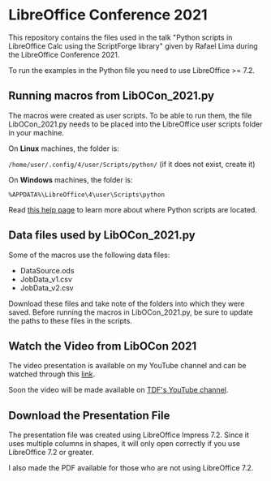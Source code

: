 # LibreOffice Conference 2021

This repository contains the files used in the talk "Python scripts in LibreOffice Calc using the ScriptForge library" given by Rafael Lima during the LibreOffice Conference 2021.

To run the examples in the Python file you need to use LibreOffice >= 7.2.

## Running macros from LibOCon_2021.py

The macros were created as user scripts. To be able to run them, the file LibOCon_2021.py needs to be placed into the LibreOffice user scripts folder in your machine.

On **Linux** machines, the folder is:

`/home/user/.config/4/user/Scripts/python/` (if it does not exist, create it)

On **Windows** machines, the folder is:

`%APPDATA%\LibreOffice\4\user\Scripts\python`

Read [this help page](https://help.libreoffice.org/latest/en-US/text/sbasic/python/python_locations.html) to learn more about where Python scripts are located.

## Data files used by LibOCon_2021.py

Some of the macros use the following data files:
- DataSource.ods
- JobData_v1.csv
- JobData_v2.csv

Download these files and take note of the folders into which they were saved. Before running the macros in LibOCon_2021.py, be sure to update the paths to these files in the scripts.

## Watch the Video from LibOCon 2021

The video presentation is available on my YouTube channel and can be watched through this [link](https://youtu.be/3xnO1prvgmk "YouTube link").

Soon the video will be made available on [TDF's YouTube channel](https://www.youtube.com/channel/UCQAClQkZEm2rkWvU5bvCAXQ).

## Download the Presentation File

The presentation file was created using LibreOffice Impress 7.2. Since it uses multiple columns in shapes, it will only open correctly if you use LibreOffice 7.2 or greater.

I also made the PDF available for those who are not using LibreOffice 7.2.
